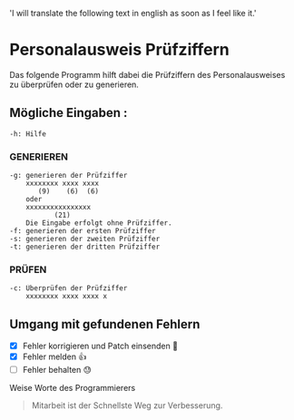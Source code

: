 'I will translate the following text in english as soon as I feel like it.'

# Personalausweis Prüfziffern
Das folgende Programm hilft dabei die Prüfziffern des Personalausweises zu überprüfen oder zu generieren.

##  Mögliche Eingaben : 
```
-h: Hilfe
```

### GENERIEREN
```
-g: generieren der Prüfziffer
    xxxxxxxx xxxx xxxx
       (9)    (6)  (6)
    oder
    xxxxxxxxxxxxxxxx
           (21)
    Die Eingabe erfolgt ohne Prüfziffer.
-f: generieren der ersten Prüfziffer
-s: generieren der zweiten Prüfziffer
-t: generieren der dritten Prüfziffer
```
### PRÜFEN
```
-c: Überprüfen der Prüfziffer
    xxxxxxxx xxxx xxxx x
```

## Umgang mit gefundenen Fehlern
- [x] Fehler korrigieren und Patch einsenden :clap:
- [x] Fehler melden :+1:
- [ ] Fehler behalten :sweat:

Weise Worte des Programmierers
> Mitarbeit ist der Schnellste Weg zur Verbesserung.
